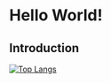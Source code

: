 # Hello World!

## Introduction

[![Top Langs](https://github-readme-stats.vercel.app/api/top-langs/?username=haruto0707&layout=compact&theme=onedark)](https://github.com/anuraghazra/github-readme-stats)
